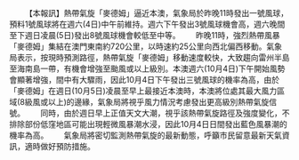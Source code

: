   【本報訊】熱帶氣旋「麥德姆」逼近本澳，氣象局於昨晚11時發出一號風球，預料1號風球將在週六(4日)中午前維持。週六下午發出3號風球機會高，週六晚間至下週日凌晨(5日)發出8號風球機會較低至中等。  昨晚11時，強烈熱帶風暴「麥德姆」集結在澳門東南約720公里，以時速約25公里向西北偏西移動。氣象局表示，按現時預測路徑，熱帶氣旋「麥德姆」移動速度較快，大致趨向雷州半島至海南島一帶，有機會增強至颱風或以上級別。本澳週六(10月4日)下午開始風勢會顯著增強，間中有大驟雨，因此10月4日下午發出三號風球的機率為高，由於「麥德姆」在週日(10月5日)凌晨至早上最接近本澳時，本澳將位處其最大風力區域(8級風或以上)的邊緣，氣象局將視乎風力情況考慮發出更高級別熱帶氣旋信號。  同時，由於週日早上正值天文大潮，視乎該熱帶氣旋路徑及強度變化，不排除部份低窪地區可能出現輕微風暴潮水浸，因此10月4日日間發出藍色風暴潮的機率為高。  氣象局將密切監測熱帶氣旋的最新動態，呼籲巿民留意最新天氣資訊，適時做好預防措施。